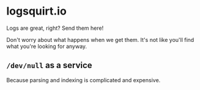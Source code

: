 # logsquirt.io

Logs are great, right? Send them here!

Don't worry about what happens when we get them. It's not like you'll find what you're looking for anyway.

## `/dev/null` as a service

Because parsing and indexing is complicated and expensive.

